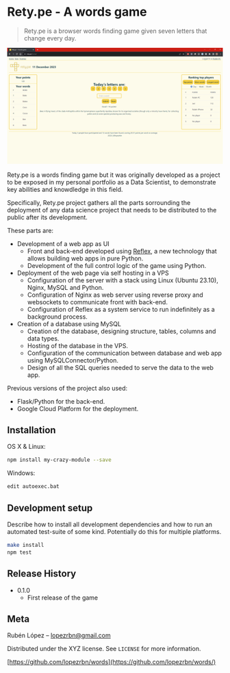 # Rety.pe - A words game
> Rety.pe is a browser words finding game given seven letters that change every day.

![](screenshot.png)

Rety.pe is a words finding game but it was originally developed as a project to be exposed in my personal portfolio as a Data Scientist, to demonstrate key abilities and knowdledge in this field.

Specifically, Rety.pe project gathers all the parts sorrounding the deployment of any data science project that needs to be distributed to the public after its development.

These parts are:

- Development of a web app as UI
   - Front and back-end developed using [Reflex](https://reflex.dev/), a new technology that allows building web apps in pure Python.
   - Development of the full control logic of the game using Python.
- Deployment of the web page via self hosting in a VPS
   - Configuration of the server with a stack using Linux (Ubuntu 23.10), Nginx, MySQL and Python.
   - Configuration of Nginx as web server using reverse proxy and websockets to communicate front with back-end.
   - Configuration of Reflex as a system service to run indefinitely as a background process.
- Creation of a database using MySQL
   - Creation of the database, designing structure, tables, columns and data types.
   - Hosting of the database in the VPS.
   - Configuration of the communication between database and web app using MySQLConnector/Python.
   - Design of all the SQL queries needed to serve the data to the web app.


Previous versions of the project also used:

- Flask/Python for the back-end.
- Google Cloud Platform for the deployment.


## Installation

OS X & Linux:

```sh
npm install my-crazy-module --save
```

Windows:

```sh
edit autoexec.bat
```

## Development setup

Describe how to install all development dependencies and how to run an automated test-suite of some kind. Potentially do this for multiple platforms.

```sh
make install
npm test
```

## Release History

* 0.1.0
    * First release of the game
      
## Meta

Rubén López – lopezrbn@gmail.com

Distributed under the XYZ license. See ``LICENSE`` for more information.

[https://github.com/lopezrbn/words](https://github.com/lopezrbn/words/)
